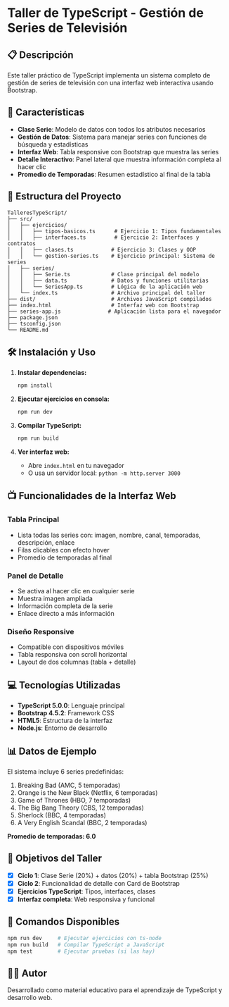 # Taller de TypeScript - Gestión de Series de Televisión

## 📋 Descripción

Este taller práctico de TypeScript implementa un sistema completo de gestión de series de televisión con una interfaz web interactiva usando Bootstrap.

## 🚀 Características

- **Clase Serie**: Modelo de datos con todos los atributos necesarios
- **Gestión de Datos**: Sistema para manejar series con funciones de búsqueda y estadísticas
- **Interfaz Web**: Tabla responsive con Bootstrap que muestra las series
- **Detalle Interactivo**: Panel lateral que muestra información completa al hacer clic
- **Promedio de Temporadas**: Resumen estadístico al final de la tabla

## 📁 Estructura del Proyecto

```
TalleresTypeScript/
├── src/
│   ├── ejercicios/
│   │   ├── tipos-basicos.ts      # Ejercicio 1: Tipos fundamentales
│   │   ├── interfaces.ts         # Ejercicio 2: Interfaces y contratos
│   │   ├── clases.ts            # Ejercicio 3: Clases y OOP
│   │   └── gestion-series.ts    # Ejercicio principal: Sistema de series
│   ├── series/
│   │   ├── Serie.ts             # Clase principal del modelo
│   │   ├── data.ts              # Datos y funciones utilitarias
│   │   └── SeriesApp.ts         # Lógica de la aplicación web
│   └── index.ts                 # Archivo principal del taller
├── dist/                        # Archivos JavaScript compilados
├── index.html                   # Interfaz web con Bootstrap
├── series-app.js               # Aplicación lista para el navegador
├── package.json
├── tsconfig.json
└── README.md
```

## 🛠️ Instalación y Uso

1. **Instalar dependencias:**
   ```bash
   npm install
   ```

2. **Ejecutar ejercicios en consola:**
   ```bash
   npm run dev
   ```

3. **Compilar TypeScript:**
   ```bash
   npm run build
   ```

4. **Ver interfaz web:**
   - Abre `index.html` en tu navegador
   - O usa un servidor local: `python -m http.server 3000`

## 📺 Funcionalidades de la Interfaz Web

### Tabla Principal
- Lista todas las series con: imagen, nombre, canal, temporadas, descripción, enlace
- Filas clicables con efecto hover
- Promedio de temporadas al final

### Panel de Detalle
- Se activa al hacer clic en cualquier serie
- Muestra imagen ampliada
- Información completa de la serie
- Enlace directo a más información

### Diseño Responsive
- Compatible con dispositivos móviles
- Tabla responsiva con scroll horizontal
- Layout de dos columnas (tabla + detalle)

## 💻 Tecnologías Utilizadas

- **TypeScript 5.0.0**: Lenguaje principal
- **Bootstrap 4.5.2**: Framework CSS
- **HTML5**: Estructura de la interfaz
- **Node.js**: Entorno de desarrollo

## 📊 Datos de Ejemplo

El sistema incluye 6 series predefinidas:
1. Breaking Bad (AMC, 5 temporadas)
2. Orange is the New Black (Netflix, 6 temporadas)
3. Game of Thrones (HBO, 7 temporadas)
4. The Big Bang Theory (CBS, 12 temporadas)
5. Sherlock (BBC, 4 temporadas)
6. A Very English Scandal (BBC, 2 temporadas)

**Promedio de temporadas: 6.0**

## 🎯 Objetivos del Taller

- [x] **Ciclo 1**: Clase Serie (20%) + datos (20%) + tabla Bootstrap (25%)
- [x] **Ciclo 2**: Funcionalidad de detalle con Card de Bootstrap
- [x] **Ejercicios TypeScript**: Tipos, interfaces, clases
- [x] **Interfaz completa**: Web responsiva y funcional

## 🚀 Comandos Disponibles

```bash
npm run dev     # Ejecutar ejercicios con ts-node
npm run build   # Compilar TypeScript a JavaScript
npm test        # Ejecutar pruebas (si las hay)
```

## 👨‍💻 Autor

Desarrollado como material educativo para el aprendizaje de TypeScript y desarrollo web.